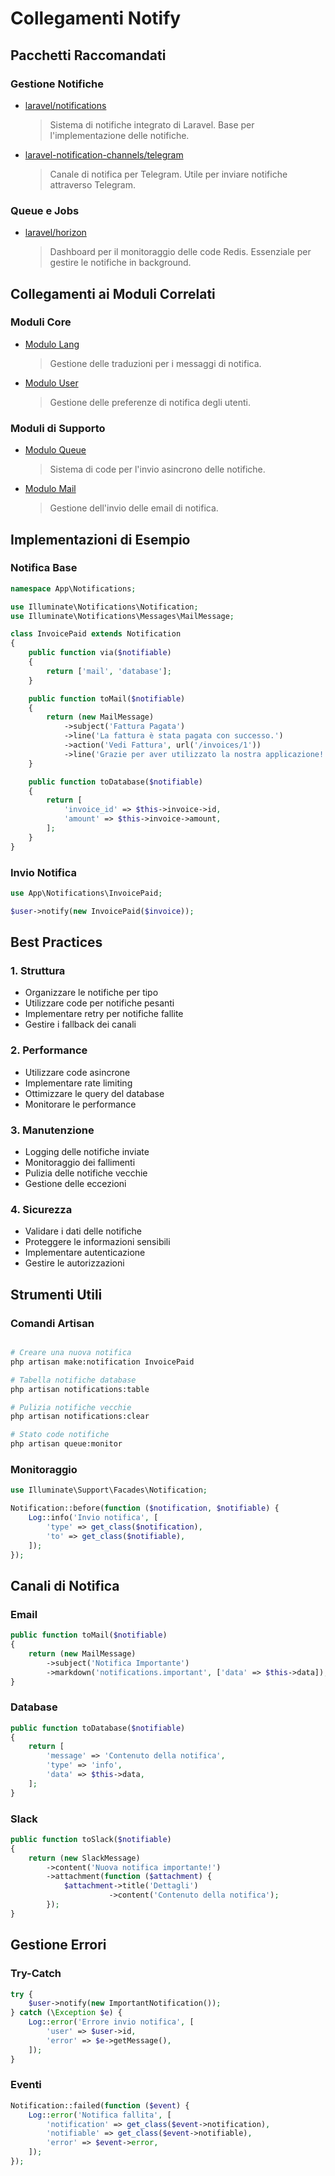 # Collegamenti Notify

## Pacchetti Raccomandati

### Gestione Notifiche
- [laravel/notifications](https://laravel.com/project_docs/notifications)
  > Sistema di notifiche integrato di Laravel. Base per l'implementazione delle notifiche.

- [laravel-notification-channels/telegram](https://github.com/laravel-notification-channels/telegram)
  > Canale di notifica per Telegram. Utile per inviare notifiche attraverso Telegram.

### Queue e Jobs
- [laravel/horizon](https://github.com/laravel/horizon)
  > Dashboard per il monitoraggio delle code Redis. Essenziale per gestire le notifiche in background.

## Collegamenti ai Moduli Correlati

### Moduli Core
- [Modulo Lang](../../../Lang/project_docs/links.md)
  > Gestione delle traduzioni per i messaggi di notifica.

- [Modulo User](../../../User/project_docs/links.md)
  > Gestione delle preferenze di notifica degli utenti.

### Moduli di Supporto
- [Modulo Queue](../../../Queue/project_docs/links.md)
  > Sistema di code per l'invio asincrono delle notifiche.

- [Modulo Mail](../../../Mail/project_docs/links.md)
  > Gestione dell'invio delle email di notifica.

## Implementazioni di Esempio

### Notifica Base
```php
namespace App\Notifications;

use Illuminate\Notifications\Notification;
use Illuminate\Notifications\Messages\MailMessage;

class InvoicePaid extends Notification
{
    public function via($notifiable)
    {
        return ['mail', 'database'];
    }

    public function toMail($notifiable)
    {
        return (new MailMessage)
            ->subject('Fattura Pagata')
            ->line('La fattura è stata pagata con successo.')
            ->action('Vedi Fattura', url('/invoices/1'))
            ->line('Grazie per aver utilizzato la nostra applicazione!');
    }

    public function toDatabase($notifiable)
    {
        return [
            'invoice_id' => $this->invoice->id,
            'amount' => $this->invoice->amount,
        ];
    }
}
```

### Invio Notifica
```php
use App\Notifications\InvoicePaid;

$user->notify(new InvoicePaid($invoice));
```

## Best Practices

### 1. Struttura
- Organizzare le notifiche per tipo
- Utilizzare code per notifiche pesanti
- Implementare retry per notifiche fallite
- Gestire i fallback dei canali

### 2. Performance
- Utilizzare code asincrone
- Implementare rate limiting
- Ottimizzare le query del database
- Monitorare le performance

### 3. Manutenzione
- Logging delle notifiche inviate
- Monitoraggio dei fallimenti
- Pulizia delle notifiche vecchie
- Gestione delle eccezioni

### 4. Sicurezza
- Validare i dati delle notifiche
- Proteggere le informazioni sensibili
- Implementare autenticazione
- Gestire le autorizzazioni

## Strumenti Utili

### Comandi Artisan
```bash

# Creare una nuova notifica
php artisan make:notification InvoicePaid

# Tabella notifiche database
php artisan notifications:table

# Pulizia notifiche vecchie
php artisan notifications:clear

# Stato code notifiche
php artisan queue:monitor
```

### Monitoraggio
```php
use Illuminate\Support\Facades\Notification;

Notification::before(function ($notification, $notifiable) {
    Log::info('Invio notifica', [
        'type' => get_class($notification),
        'to' => get_class($notifiable),
    ]);
});
```

## Canali di Notifica

### Email
```php
public function toMail($notifiable)
{
    return (new MailMessage)
        ->subject('Notifica Importante')
        ->markdown('notifications.important', ['data' => $this->data]);
}
```

### Database
```php
public function toDatabase($notifiable)
{
    return [
        'message' => 'Contenuto della notifica',
        'type' => 'info',
        'data' => $this->data,
    ];
}
```

### Slack
```php
public function toSlack($notifiable)
{
    return (new SlackMessage)
        ->content('Nuova notifica importante!')
        ->attachment(function ($attachment) {
            $attachment->title('Dettagli')
                      ->content('Contenuto della notifica');
        });
}
```

## Gestione Errori

### Try-Catch
```php
try {
    $user->notify(new ImportantNotification());
} catch (\Exception $e) {
    Log::error('Errore invio notifica', [
        'user' => $user->id,
        'error' => $e->getMessage(),
    ]);
}
```

### Eventi
```php
Notification::failed(function ($event) {
    Log::error('Notifica fallita', [
        'notification' => get_class($event->notification),
        'notifiable' => get_class($event->notifiable),
        'error' => $event->error,
    ]);
});
```

